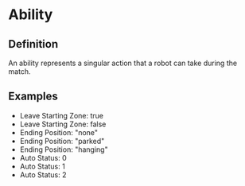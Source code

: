 # Ability

## Definition
An ability represents a singular action that a robot can take during the match.

## Examples
- Leave Starting Zone: true
- Leave Starting Zone: false
- Ending Position: "none"
- Ending Position: "parked"
- Ending Position: "hanging"
- Auto Status: 0
- Auto Status: 1
- Auto Status: 2